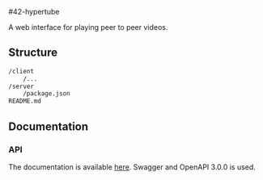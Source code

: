 #42-hypertube

A web interface for playing peer to peer videos.

## Structure

``` bash
/client
    /...
/server
    /package.json
README.md
```

## Documentation

### API

The documentation is available [here](https://app.swaggerhub.com/apis/jterrazz/42-hypertube/1.0.0). Swagger and OpenAPI 3.0.0 is used.
